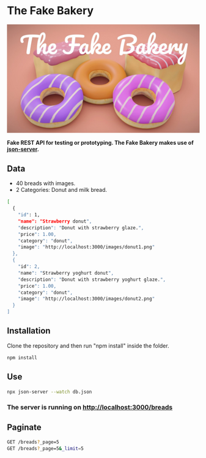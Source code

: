 # The Fake Bakery
<img src="https://github.com/arieldev2/TheFakeBakery/blob/main/thefakebakery.jpg" />

<strong>Fake REST API for testing or prototyping. The Fake Bakery makes use of <a href="https://github.com/typicode/json-server">json-server</a>.</strong>

<h2>Data</h2>
<ul>
  <li>40 breads with images.</li>
  <li>2 Categories: Donut and milk bread.</li>
</ul> 

```bash
[
  {
    "id": 1,
    "name": "Strawberry donut",
    "description": "Donut with strawberry glaze.",
    "price": 1.00,
    "category": "donut",
    "image": "http://localhost:3000/images/donut1.png"
  },
  {
    "id": 2,
    "name": "Strawberry yoghurt donut",
    "description": "Donut with strawberry yoghurt glaze.",
    "price": 1.00,
    "category": "donut",
    "image": "http://localhost:3000/images/donut2.png"
  }
]

```

<h2>Installation</h2>
<p>Clone the repository and then run "npm install" inside the folder.</p>

```bash
npm install
```
<h2>Use</h2>

```bash
npx json-server --watch db.json
```

<h3>The server is running on <a href="http://localhost:3000/breads">http://localhost:3000/breads</a></h3>

<h2>Paginate</h2>

```bash
GET /breads?_page=5
GET /breads?_page=5&_limit=5
```




